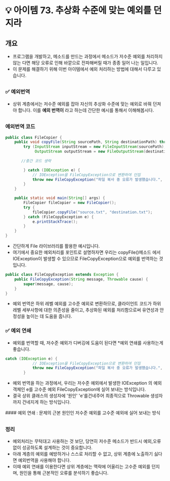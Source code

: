# 💡 아이템 73. 추상화 수준에 맞는 예외를 던지라

## 개요
* 프로그램을 개발하고, 메소드를 만드는 과정에서 메소드가 저수준 예외를 처리하지 않는 다면 해당 오류로 인해 바깥으로 전파해버릴 때가 종종 일어 나는 일입니다.
* 이 문제를 해결하기 위해 이번 아이템에서 예외 처리하는 방법에 대해서 다루고 있습니다.

##   
### ✅ 예외번역
*  상위 계층에서는 저수준 예외를 잡아 자신의 추상화 수준에 맞는 예외로 바꿔 던져야 합니다. 이를 **예외 번역이** 라고 하는데 간단한 예시를 통해서 이해해봅시다.
  
##
### 예외번역 코드
```java
public class FileCopier {
    public void copyFile(String sourcePath, String destinationPath) throws FileCopyException {
        try (InputStream inputStream = new FileInputStream(sourcePath);
             OutputStream outputStream = new FileOutputStream(destinationPath)) {
        	
       //중간 코드 생략

        } catch (IOException e) {
            // IOException을 FileCopyException으로 변환하여 던짐
            throw new FileCopyException("파일 복사 중 오류가 발생했습니다.", e);
        }
    }

    public static void main(String[] args) {
        FileCopier fileCopier = new FileCopier();
        try {
            fileCopier.copyFile("source.txt", "destination.txt");
        } catch (FileCopyException e) {
            e.printStackTrace();
        }
    }
}
```
* 간단하게 File 라이브러리를 활용한 예시입니다.
* 여기에서 중요한 예외처리를 포인트로 설명하자면 우리는 copyFile()메소드 에서 IOException이 발생할 수 있으므로 FileCopyException으로 예외를 번역하는 것입니다.

```java
public class FileCopyException extends Exception {
    public FileCopyException(String message, Throwable cause) {
        super(message, cause);
    }
}
```
* 예외 번역은 하위 레벨 예외를 고수준 예외로 변환하므로, 클라이언트 코드가 하위 레벨 세부사항에 대한 의존성을 줄이고, 추상화된 예외를 처리함으로써 유연성과 안정성을 높이는 데 도움을 줍니다.

### ✅ 예외 연쇄
* 예외를 번역할 때, 저수준 예외가 디버깅에 도움이 된다면 *예외 연쇄를 사용하는게 좋습니다.

```java
catch (IOException e) {
            // IOException을 FileCopyException으로 변환하여 던짐
            throw new FileCopyException("파일 복사 중 오류가 발생했습니다.", e);
        }
```

* 예외 번역을 하는 과정에서, 우리는 저수준 예외에서 발생한 IOException 의 예외 객체인 e를 고수준 예외 FileCopyException에 실어 보내는 방식입니다.
* 결국 상위 클래스의 생성자에 '원인' 'e'를건네주어 최종적으로 Throwable 생성자까지 건네지게 하는 방식입니다.

​#### 예외 연쇄 : 문제의 근본 원인인 저수준 예외를 고수준 예외에 실어 보내는 방식


##
### 정리
* 예외처리는 무턱대고 사용하는 것 보단, 당연히 저수준 메소드가 반드시 예외,오류 없이 성공하도록 설계하는 것이 중요합니다.
* 아래 계층의 예외를 예방하거나 스스로 처리할 수 없고, 상위 계층에 노출하기 싫다면 예외번역을 사용해야 합니다.
* 이때 예외 연쇄를 이용한다면 상위 계층에는 맥락에 어울리는 고수준 예외를 던지며, 원인을 통해 근본적인 오류를 분석하기 좋습니다. 
